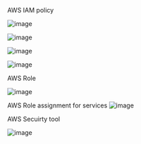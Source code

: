 
AWS IAM policy

![image](https://user-images.githubusercontent.com/38088886/146378815-d19345a7-b33a-4b06-9f6e-5197a8d8fee1.png)

![image](https://user-images.githubusercontent.com/38088886/146384931-d26b54ba-123d-4f1f-ba16-415e2be08cb8.png)

![image](https://user-images.githubusercontent.com/38088886/146385267-cc68ef5a-14e1-4550-9c19-ff52a6b27ecb.png)

![image](https://user-images.githubusercontent.com/38088886/146385629-d42a7b01-7dd0-4dc8-926d-a6b142553077.png)


AWS Role

![image](https://user-images.githubusercontent.com/38088886/147541751-50899377-f197-49b5-8a21-cb63ad21ed71.png)

AWS Role assignment for services
![image](https://user-images.githubusercontent.com/38088886/147542665-d79361c6-f878-49a7-b938-2cb693d97a3a.png)


AWS Secuirty tool

![image](https://user-images.githubusercontent.com/38088886/147544159-2a8d8944-9e71-401f-a61c-14d3b4ddeaaa.png)


